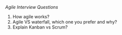 *Agile Interview Questions*

1. How agile works?
3. Agile VS waterfall, which one you prefer and why?
4. Explain Kanban vs Scrum?


